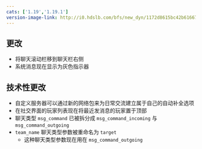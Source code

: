 ```yaml
---
cats: ['1.19','1.19.1']
version-image-link: http://i0.hdslb.com/bfs/new_dyn/1172d8615bc42b616676918f298f63ac558830935.png
---
```

## 更改
* 将聊天滚动栏移到聊天栏右侧
* 系统消息现在显示为灰色指示器

## 技术性更改
* 自定义服务器可以通过新的网络包来为日常交流建立属于自己的自动补全选项
* 在社交界面的玩家列表现在将最近发消息的玩家置于顶部
* 聊天类型 `msg_command` 已被拆分成 `msg_command_incoming` 与 `msg_command_outgoing`
* `team_name` 聊天类型参数被重命名为 `target`
    * 这种聊天类型参数现在用在 `msg_command_outgoing`
